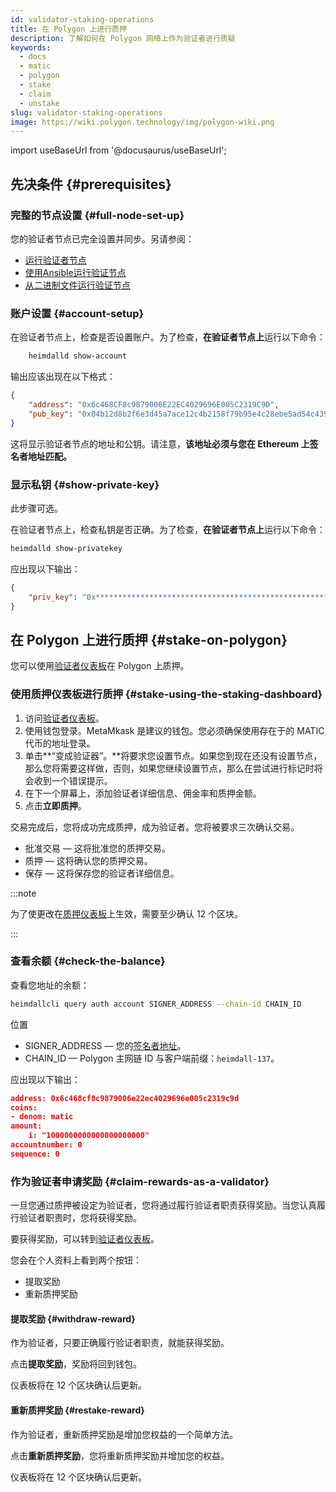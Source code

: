 ```yaml
---
id: validator-staking-operations
title: 在 Polygon 上进行质押
description: 了解如何在 Polygon 网络上作为验证者进行质疑
keywords:
  - docs
  - matic
  - polygon
  - stake
  - claim
  - unstake
slug: validator-staking-operations
image: https://wiki.polygon.technology/img/polygon-wiki.png
---
```

import useBaseUrl from '@docusaurus/useBaseUrl';

## 先决条件 {#prerequisites}

### 完整的节点设置 {#full-node-set-up}

您的验证者节点已完全设置并同步。另请参阅：

* [运行验证者节点](run-validator.md)
* [使用Ansible运行验证节点](run-validator-ansible.md)
* [从二进制文件运行验证节点](run-validator-binaries.md)

### 账户设置 {#account-setup}

在验证者节点上，检查是否设置账户。为了检查，**在验证者节点上**运行以下命令：

```sh
    heimdalld show-account
```

输出应该出现在以下格式：

```json
{
    "address": "0x6c468CF8c9879006E22EC4029696E005C2319C9D",
    "pub_key": "0x04b12d8b2f6e3d45a7ace12c4b2158f79b95e4c28ebe5ad54c439be9431d7fc9dc1164210bf6a5c3b8523528b931e772c86a307e8cff4b725e6b4a77d21417bf19"
}
```

这将显示验证者节点的地址和公钥。请注意，**该地址必须与您在 Ethereum 上签名者地址匹配。**

### 显示私钥 {#show-private-key}

此步骤可选。

在验证者节点上，检查私钥是否正确。为了检查，**在验证者节点上**运行以下命令：

```sh
heimdalld show-privatekey
```

应出现以下输出：

```json
{
    "priv_key": "0x********************************************************"
}
```

## 在 Polygon 上进行质押 {#stake-on-polygon}

您可以使用[验证者仪表板](https://staking.polygon.technology/validators/)在 Polygon 上质押。

### 使用质押仪表板进行质押 {#stake-using-the-staking-dashboard}

1. 访问[验证者仪表板](https://staking.polygon.technology/validators/)。
2. 使用钱包登录。MetaMkask 是建议的钱包。您必须确保使用存在于的 MATIC 代币的地址登录。
3. 单击**“变成验证器”。**将要求您设置节点。如果您到现在还没有设置节点，那么您将需要这样做，否则，如果您继续设置节点，那么在尝试进行标记时将会收到一个错误提示。
4. 在下一个屏幕上，添加验证者详细信息、佣金率和质押金额。
5. 点击**立即质押**。

交易完成后，您将成功完成质押，成为验证者。您将被要求三次确认交易。

* 批准交易 — 这将批准您的质押交易。
* 质押 — 这将确认您的质押交易。
* 保存 — 这将保存您的验证者详细信息。

:::note

为了使更改在[质押仪表板](https://staking.polygon.technology/account)上生效，需要至少确认 12 个区块。

:::

### 查看余额 {#check-the-balance}

查看您地址的余额：

```sh
heimdallcli query auth account SIGNER_ADDRESS --chain-id CHAIN_ID
```

位置

* SIGNER_ADDRESS — 您的[签名者地址](/docs/maintain/glossary.md#validator)。
* CHAIN_ID — Polygon 主网链 ID 与客户端前缀：`heimdall-137`。

应出现以下输出：

```json
address: 0x6c468cf8c9879006e22ec4029696e005c2319c9d
coins:
- denom: matic
amount:
    i: "1000000000000000000000"
accountnumber: 0
sequence: 0
```

### 作为验证者申请奖励 {#claim-rewards-as-a-validator}

一旦您通过质押被设定为验证者，您将通过履行验证者职责获得奖励。当您认真履行验证者职责时，您将获得奖励。

要获得奖励，可以转到[验证者仪表板](https://staking.polygon.technology/account)。

您会在个人资料上看到两个按钮：

* 提取奖励
* 重新质押奖励

#### 提取奖励 {#withdraw-reward}

作为验证者，只要正确履行验证者职责，就能获得奖励。

点击**提取奖励**，奖励将回到钱包。

仪表板将在 12 个区块确认后更新。

#### 重新质押奖励 {#restake-reward}

作为验证者，重新质押奖励是增加您权益的一个简单方法。

点击**重新质押奖励**，您将重新质押奖励并增加您的权益。

仪表板将在 12 个区块确认后更新。
